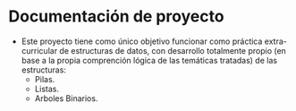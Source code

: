 # Documentación de proyecto
* Este proyecto tiene como único objetivo funcionar como práctica extra-curricular de estructuras de datos, con desarrollo totalmente propio (en base a la propia comprención lógica de las temáticas tratadas) de las estructuras:
    * Pilas.
    * Listas.
    * Arboles Binarios.
